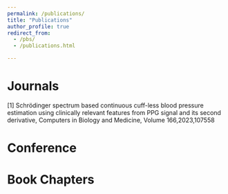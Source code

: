 ```yaml
---
permalink: /publications/
title: "Publications"
author_profile: true
redirect_from: 
  - /pbs/
  - /publications.html

---
```


# Journals 

[1] Schrödinger spectrum based continuous cuff-less blood pressure estimation using clinically relevant features from PPG signal and its second derivative, Computers in Biology and Medicine,
Volume 166,2023,107558

# Conference

# Book Chapters


